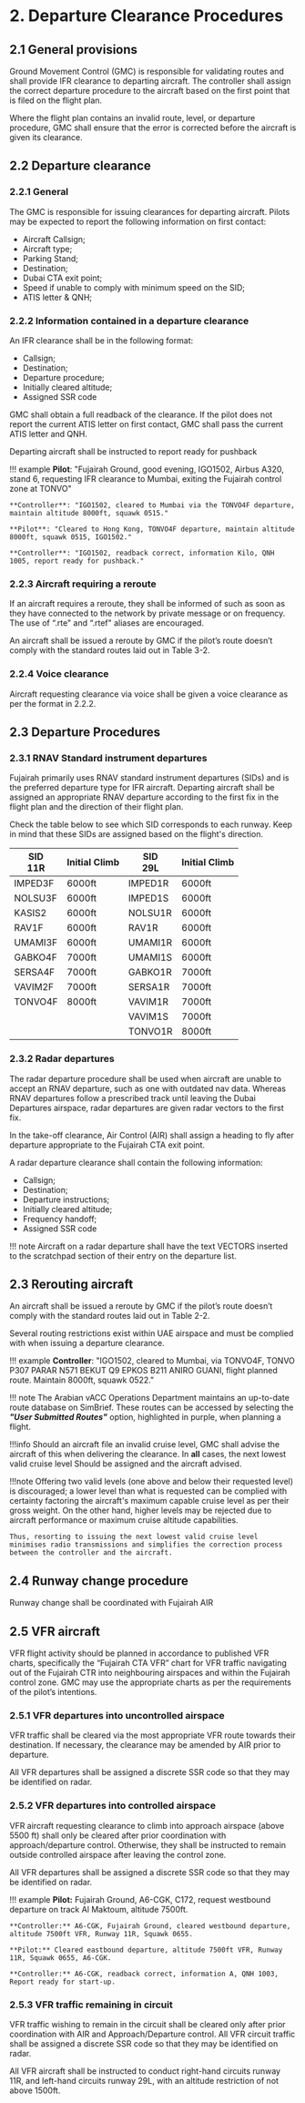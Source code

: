 # 2. Departure Clearance Procedures
## 2.1 General provisions
Ground Movement Control (GMC) is responsible for validating routes and shall provide IFR clearance to departing aircraft. The controller shall assign the correct departure procedure to the aircraft based on the first point that is filed on the flight plan.

Where the flight plan contains an invalid route, level, or departure procedure, GMC shall ensure that the error is corrected before the aircraft is given its clearance.

## 2.2 Departure clearance
### 2.2.1 General
The GMC is responsible for issuing clearances for departing aircraft. Pilots may be expected to report the following information on first contact:

- Aircraft Callsign;
- Aircraft type;
- Parking Stand;
- Destination;
- Dubai CTA exit point;
- Speed if unable to comply with minimum speed on the SID;
- ATIS letter & QNH;

### 2.2.2 Information contained in a departure clearance
An IFR clearance shall be in the following format:

- Callsign;
- Destination;
- Departure procedure;
- Initially cleared altitude;
- Assigned SSR code

GMC shall obtain a full readback of the clearance. If the pilot does not report the current ATIS letter on first contact, GMC shall pass the current ATIS letter and QNH.

Departing aircraft shall be instructed to report ready for pushback

!!! example
    **Pilot**: "Fujairah Ground, good evening, IGO1502, Airbus A320, stand 6, requesting IFR clearance to Mumbai, exiting the Fujairah control zone at TONVO"
    
    **Controller**: "IGO1502, cleared to Mumbai via the TONVO4F departure, maintain altitude 8000ft, squawk 0515."
    
    **Pilot**: "Cleared to Hong Kong, TONVO4F departure, maintain altitude 8000ft, squawk 0515, IGO1502."

    **Controller**: "IGO1502, readback correct, information Kilo, QNH 1005, report ready for pushback."

### 2.2.3 Aircraft requiring a reroute
If an aircraft requires a reroute, they shall be informed of such as soon as they have connected to the network by private message or on frequency. The use of “.rte" and “.rtef" aliases are encouraged.

An aircraft shall be issued a reroute by GMC if the pilot’s route doesn’t comply with the standard routes laid out in Table 3-2.

### 2.2.4 Voice clearance
Aircraft requesting clearance via voice shall be given a voice clearance as per the format in 2.2.2.

## 2.3 Departure Procedures
### 2.3.1 RNAV Standard instrument departures
Fujairah primarily uses RNAV standard instrument departures (SIDs) and is the preferred departure type for IFR aircraft. Departing aircraft shall be assigned an appropriate RNAV departure according to the first fix in the flight plan and the direction of their flight plan.

Check the table below to see which SID corresponds to each runway. Keep in mind that these SIDs are assigned based on the flight's direction.

| SID<br>11R   | Initial Climb | SID<br>29L   | Initial Climb |
|--------------|---------------|--------------|---------------|
| IMPED3F      | 6000ft        | IMPED1R      | 6000ft        |
| NOLSU3F      | 6000ft        | IMPED1S      | 6000ft        |
| KASIS2       | 6000ft        | NOLSU1R      | 6000ft        |
| RAV1F        | 6000ft        | RAV1R        | 6000ft        |
| UMAMI3F      | 6000ft        | UMAMI1R      | 6000ft        |
| GABKO4F      | 7000ft        | UMAMI1S      | 6000ft        |
| SERSA4F      | 7000ft        | GABKO1R      | 7000ft        |
| VAVIM2F      | 7000ft        | SERSA1R      | 7000ft        |
| TONVO4F      | 8000ft        | VAVIM1R      | 7000ft        |
|              |               | VAVIM1S      | 7000ft        |
|              |               | TONVO1R      | 8000ft        |

### 2.3.2 Radar departures
The radar departure procedure shall be used when aircraft are unable to accept an RNAV departure, such as one with outdated nav data. Whereas RNAV departures follow a prescribed track until leaving the Dubai Departures airspace, radar departures are given radar vectors to the first fix.

In the take-off clearance, Air Control (AIR) shall assign a heading to fly after departure appropriate to the Fujairah CTA exit point.

A radar departure clearance shall contain the following information:

- Callsign;
- Destination;
- Departure instructions;
- Initially cleared altitude;
- Frequency handoff;
- Assigned SSR code

!!! note
    Aircraft on a radar departure shall have the text VECTORS inserted to the scratchpad section of their entry on the departure list.

## 2.3 Rerouting aircraft
An aircraft shall be issued a reroute by GMC if the pilot’s route doesn’t comply with the standard routes laid out in Table 2-2.

Several routing restrictions exist within UAE airspace and must be complied with when issuing a departure clearance.

!!! example
    **Controller**: "IGO1502, cleared to Mumbai, via TONVO4F, TONVO P307 PARAR N571 BEKUT Q9 EPKOS B211 ANIRO GUANI, flight planned route. Maintain 8000ft, squawk 0522."

!!! note
    The Arabian vACC Operations Department maintains an up-to-date route database on SimBrief. These routes can be accessed by selecting the ***"User Submitted Routes"*** option, highlighted in purple, when planning a flight.


!!!info 
    Should an aircraft file an invalid cruise level, GMC shall advise the aircraft of this when delivering the clearance. In **all** cases, the next lowest valid cruise level Should be assigned and the aircraft advised.

!!!note
    Offering two valid levels (one above and below their requested level) is discouraged; a lower level than what is requested can be complied with certainty factoring the aircraft's maximum capable cruise level as per their gross weight. On the other hand, higher levels may be rejected due to aircraft performance or maximum cruise altitude capabilities.

    Thus, resorting to issuing the next lowest valid cruise level minimises radio transmissions and simplifies the correction process between the controller and the aircraft.

## 2.4 Runway change procedure
Runway change shall be coordinated with Fujairah AIR

## 2.5 VFR aircraft
VFR flight activity should be planned in accordance to published VFR charts, specifically the “Fujairah CTA VFR” chart for VFR traffic navigating out of the Fujairah CTR into neighbouring airspaces and within the Fujairah control zone. GMC may use the appropriate charts as per the requirements of the pilot’s intentions.

### 2.5.1 VFR departures into uncontrolled airspace
VFR traffic shall be cleared via the most appropriate VFR route towards their destination. If necessary, the clearance may be amended by AIR prior to departure.

All VFR departures shall be assigned a discrete SSR code so that they may be identified on radar.

### 2.5.2 VFR departures into controlled airspace
VFR aircraft requesting clearance to climb into approach airspace (above 5500 ft) shall only be cleared after prior coordination with approach/departure control. Otherwise, they shall be instructed to remain outside controlled airspace after leaving the control zone.

All VFR departures shall be assigned a discrete SSR code so that they may be identified on radar.

!!! example
    **Pilot:** Fujairah Ground, A6-CGK, C172, request westbound departure on track Al Maktoum, altitude 7500ft.

    **Controller:** A6-CGK, Fujairah Ground, cleared westbound departure, altitude 7500ft VFR, Runway 11R, Squawk 0655.

    **Pilot:** Cleared eastbound departure, altitude 7500ft VFR, Runway 11R, Squawk 0655, A6-CGK.

    **Controller:** A6-CGK, readback correct, information A, QNH 1003, Report ready for start-up.

### 2.5.3 VFR traffic remaining in circuit
VFR traffic wishing to remain in the circuit shall be cleared only after prior coordination with AIR and Approach/Departure control. All VFR circuit traffic shall be assigned a discrete SSR code so that they may be identified on radar.

All VFR aircraft shall be instructed to conduct right-hand circuits runway 11R, and left-hand circuits runway 29L, with an altitude restriction of not above 1500ft.